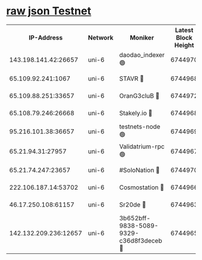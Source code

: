 [raw json Testnet](https://rpc-check.junot.stavr.tech/junot/rpc-junot-result.json)
=


<table><tr><th>IP-Address</th><th>Network</th><th>Moniker</th><th>Latest Block Height</th><th>Earliest Block Height</th><th>Catching Up</th><th>Tx Index</th><th>Voting Power</th><th>Scan Time</th></tr><tr><td>143.198.141.42:26657</td><td>uni-6</td><td>daodao_indexer 🟢</td><td>6744970</td><td>1</td><td>False</td><td>off</td><td>0</td><td>2024-01-05T04:41:31.704597392UTC</td></tr><tr><td>65.109.92.241:1067</td><td>uni-6</td><td>STAVR 🔴</td><td>6744968</td><td>1138541</td><td>False</td><td>on</td><td>6042</td><td>2024-01-05T04:41:21.413025383UTC</td></tr><tr><td>65.109.88.251:33657</td><td>uni-6</td><td>OranG3cluB 🔴</td><td>6744972</td><td>1138541</td><td>False</td><td>on</td><td>11</td><td>2024-01-05T04:41:36.160921546UTC</td></tr><tr><td>65.108.79.246:26668</td><td>uni-6</td><td>Stakely.io 🔴</td><td>6744968</td><td>1570872</td><td>False</td><td>on</td><td>1358933</td><td>2024-01-05T04:41:21.792842834UTC</td></tr><tr><td>95.216.101.38:36657</td><td>uni-6</td><td>testnets-node 🟢</td><td>6744969</td><td>1615130</td><td>False</td><td>on</td><td>0</td><td>2024-01-05T04:41:24.273906025UTC</td></tr><tr><td>65.21.94.31:27957</td><td>uni-6</td><td>Validatrium-rpc 🟢</td><td>6744967</td><td>2943363</td><td>False</td><td>on</td><td>0</td><td>2024-01-05T04:41:16.913646168UTC</td></tr><tr><td>65.21.74.247:23657</td><td>uni-6</td><td>#SoloNation 🔴</td><td>6744970</td><td>5208001</td><td>False</td><td>on</td><td>112</td><td>2024-01-05T04:41:30.805760771UTC</td></tr><tr><td>222.106.187.14:53702</td><td>uni-6</td><td>Cosmostation 🔴</td><td>6744966</td><td>5344501</td><td>False</td><td>on</td><td>110003</td><td>2024-01-05T04:41:14.472592856UTC</td></tr><tr><td>46.17.250.108:61157</td><td>uni-6</td><td>Sr20de 🔴</td><td>6744963</td><td>6419777</td><td>False</td><td>on</td><td>28</td><td>2024-01-05T04:41:08.686008752UTC</td></tr><tr><td>142.132.209.236:12657</td><td>uni-6</td><td>3b652bff-9838-5089-9329-c36d8f3deceb 🔴</td><td>6744965</td><td>6721280</td><td>False</td><td>on</td><td>157563</td><td>2024-01-05T04:41:13.096743102UTC</td></tr></table>